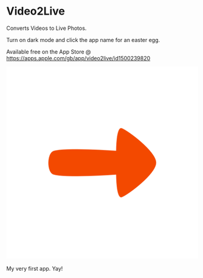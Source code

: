 # Video2Live

Converts Videos to Live Photos.

Turn on dark mode and click the app name for an easter egg.

Available free on the App Store @ https://apps.apple.com/gb/app/video2live/id1500239820

![alt text](https://github.com/abayomi185/Video2Live/blob/master/LaunchscreenImage.png?raw=true)

My very first app. Yay!
